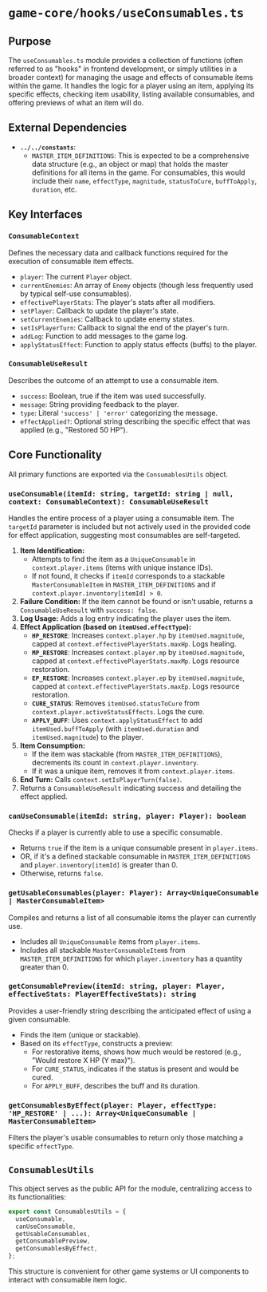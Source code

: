 # `game-core/hooks/useConsumables.ts`

## Purpose

The `useConsumables.ts` module provides a collection of functions (often referred to as "hooks" in frontend development, or simply utilities in a broader context) for managing the usage and effects of consumable items within the game. It handles the logic for a player using an item, applying its specific effects, checking item usability, listing available consumables, and offering previews of what an item will do.

## External Dependencies

*   **`../../constants`**:
    *   `MASTER_ITEM_DEFINITIONS`: This is expected to be a comprehensive data structure (e.g., an object or map) that holds the master definitions for all items in the game. For consumables, this would include their `name`, `effectType`, `magnitude`, `statusToCure`, `buffToApply`, `duration`, etc.

## Key Interfaces

### `ConsumableContext`
Defines the necessary data and callback functions required for the execution of consumable item effects.
*   `player`: The current `Player` object.
*   `currentEnemies`: An array of `Enemy` objects (though less frequently used by typical self-use consumables).
*   `effectivePlayerStats`: The player's stats after all modifiers.
*   `setPlayer`: Callback to update the player's state.
*   `setCurrentEnemies`: Callback to update enemy states.
*   `setIsPlayerTurn`: Callback to signal the end of the player's turn.
*   `addLog`: Function to add messages to the game log.
*   `applyStatusEffect`: Function to apply status effects (buffs) to the player.

### `ConsumableUseResult`
Describes the outcome of an attempt to use a consumable item.
*   `success`: Boolean, true if the item was used successfully.
*   `message`: String providing feedback to the player.
*   `type`: Literal `'success' | 'error'` categorizing the message.
*   `effectApplied?`: Optional string describing the specific effect that was applied (e.g., "Restored 50 HP").

## Core Functionality

All primary functions are exported via the `ConsumablesUtils` object.

### `useConsumable(itemId: string, targetId: string | null, context: ConsumableContext): ConsumableUseResult`

Handles the entire process of a player using a consumable item. The `targetId` parameter is included but not actively used in the provided code for effect application, suggesting most consumables are self-targeted.

1.  **Item Identification:**
    *   Attempts to find the item as a `UniqueConsumable` in `context.player.items` (items with unique instance IDs).
    *   If not found, it checks if `itemId` corresponds to a stackable `MasterConsumableItem` in `MASTER_ITEM_DEFINITIONS` and if `context.player.inventory[itemId] > 0`.
2.  **Failure Condition:** If the item cannot be found or isn't usable, returns a `ConsumableUseResult` with `success: false`.
3.  **Log Usage:** Adds a log entry indicating the player uses the item.
4.  **Effect Application (based on `itemUsed.effectType`):**
    *   **`HP_RESTORE`**: Increases `context.player.hp` by `itemUsed.magnitude`, capped at `context.effectivePlayerStats.maxHp`. Logs healing.
    *   **`MP_RESTORE`**: Increases `context.player.mp` by `itemUsed.magnitude`, capped at `context.effectivePlayerStats.maxMp`. Logs resource restoration.
    *   **`EP_RESTORE`**: Increases `context.player.ep` by `itemUsed.magnitude`, capped at `context.effectivePlayerStats.maxEp`. Logs resource restoration.
    *   **`CURE_STATUS`**: Removes `itemUsed.statusToCure` from `context.player.activeStatusEffects`. Logs the cure.
    *   **`APPLY_BUFF`**: Uses `context.applyStatusEffect` to add `itemUsed.buffToApply` (with `itemUsed.duration` and `itemUsed.magnitude`) to the player.
5.  **Item Consumption:**
    *   If the item was stackable (from `MASTER_ITEM_DEFINITIONS`), decrements its count in `context.player.inventory`.
    *   If it was a unique item, removes it from `context.player.items`.
6.  **End Turn:** Calls `context.setIsPlayerTurn(false)`.
7.  Returns a `ConsumableUseResult` indicating success and detailing the effect applied.

### `canUseConsumable(itemId: string, player: Player): boolean`

Checks if a player is currently able to use a specific consumable.
*   Returns `true` if the item is a unique consumable present in `player.items`.
*   OR, if it's a defined stackable consumable in `MASTER_ITEM_DEFINITIONS` and `player.inventory[itemId]` is greater than 0.
*   Otherwise, returns `false`.

### `getUsableConsumables(player: Player): Array<UniqueConsumable | MasterConsumableItem>`

Compiles and returns a list of all consumable items the player can currently use.
*   Includes all `UniqueConsumable` items from `player.items`.
*   Includes all stackable `MasterConsumableItem`s from `MASTER_ITEM_DEFINITIONS` for which `player.inventory` has a quantity greater than 0.

### `getConsumablePreview(itemId: string, player: Player, effectiveStats: PlayerEffectiveStats): string`

Provides a user-friendly string describing the anticipated effect of using a given consumable.
*   Finds the item (unique or stackable).
*   Based on its `effectType`, constructs a preview:
    *   For restorative items, shows how much would be restored (e.g., "Would restore X HP (Y max)").
    *   For `CURE_STATUS`, indicates if the status is present and would be cured.
    *   For `APPLY_BUFF`, describes the buff and its duration.

### `getConsumablesByEffect(player: Player, effectType: 'HP_RESTORE' | ...): Array<UniqueConsumable | MasterConsumableItem>`

Filters the player's usable consumables to return only those matching a specific `effectType`.

## `ConsumablesUtils`

This object serves as the public API for the module, centralizing access to its functionalities:

```typescript
export const ConsumablesUtils = {
  useConsumable,
  canUseConsumable,
  getUsableConsumables,
  getConsumablePreview,
  getConsumablesByEffect,
};
```
This structure is convenient for other game systems or UI components to interact with consumable item logic.
